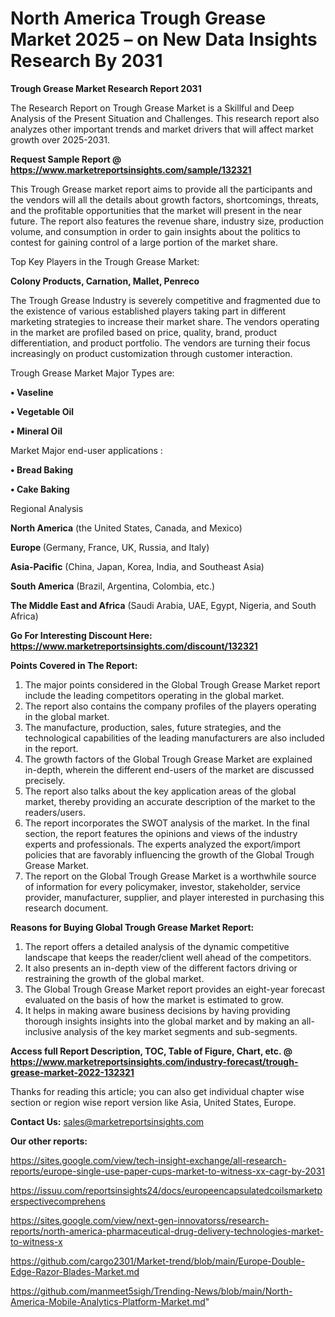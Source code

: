 # North America Trough Grease Market 2025 – on New Data Insights Research By 2031

<strong>Trough Grease Market Research Report 2031</strong>

The Research Report on Trough Grease Market is a Skillful and Deep Analysis of the Present Situation and Challenges. This research report also analyzes other important trends and market drivers that will affect market growth over 2025-2031.

<strong>Request Sample Report @ <a href=https://www.marketreportsinsights.com/sample/132321>https://www.marketreportsinsights.com/sample/132321</a></strong>

This Trough Grease market report aims to provide all the participants and the vendors will all the details about growth factors, shortcomings, threats, and the profitable opportunities that the market will present in the near future. The report also features the revenue share, industry size, production volume, and consumption in order to gain insights about the politics to contest for gaining control of a large portion of the market share.

Top Key Players in the Trough Grease Market:

<strong>Colony Products, Carnation, Mallet, Penreco</strong>

The Trough Grease Industry is severely competitive and fragmented due to the existence of various established players taking part in different marketing strategies to increase their market share. The vendors operating in the market are profiled based on price, quality, brand, product differentiation, and product portfolio. The vendors are turning their focus increasingly on product customization through customer interaction.

Trough Grease Market Major Types are:

<strong>• Vaseline

• Vegetable Oil

• Mineral Oil</strong>

Market Major end-user applications :

<strong>• Bread Baking

• Cake Baking</strong>

Regional Analysis

</u><strong><b>North America</b></strong> (the United States, Canada, and Mexico)

<strong><b>Europe </b></strong>(Germany, France, UK, Russia, and Italy)

<strong><b>Asia-Pacific</b></strong> (China, Japan, Korea, India, and Southeast Asia)

<strong><b>South America</b></strong> (Brazil, Argentina, Colombia, etc.)

<strong><b>The Middle East and Africa</b></strong> (Saudi Arabia, UAE, Egypt, Nigeria, and South Africa)

<strong>Go For Interesting Discount Here: <a href=https://www.marketreportsinsights.com/discount/132321>https://www.marketreportsinsights.com/discount/132321</a></strong>

<strong>Points Covered in The Report:</strong>
<ol>
  <li>The major points considered in the Global Trough Grease Market report include the leading competitors operating in the global market.</li>
  <li>The report also contains the company profiles of the players operating in the global market.</li>
  <li>The manufacture, production, sales, future strategies, and the technological capabilities of the leading manufacturers are also included in the report.</li>
  <li>The growth factors of the Global Trough Grease Market are explained in-depth, wherein the different end-users of the market are discussed precisely.</li>
  <li>The report also talks about the key application areas of the global market, thereby providing an accurate description of the market to the readers/users.</li>
  <li>The report incorporates the SWOT analysis of the market. In the final section, the report features the opinions and views of the industry experts and professionals. The experts analyzed the export/import policies that are favorably influencing the growth of the Global Trough Grease Market.</li>
  <li>The report on the Global Trough Grease Market is a worthwhile source of information for every policymaker, investor, stakeholder, service provider, manufacturer, supplier, and player interested in purchasing this research document.</li>
</ol>
<strong>Reasons for Buying Global Trough Grease Market Report:</strong>

<ol>
  <li>The report offers a detailed analysis of the dynamic competitive landscape that keeps the reader/client well ahead of the competitors.</li>
  <li>It also presents an in-depth view of the different factors driving or restraining the growth of the global market.</li>
  <li>The Global Trough Grease Market report provides an eight-year forecast evaluated on the basis of how the market is estimated to grow.</li>
  <li>It helps in making aware business decisions by having providing thorough insights insights into the global market and by making an all-inclusive analysis of the key market segments and sub-segments.</li>
</ol>
<strong>Access full Report Description, TOC, Table of Figure, Chart, etc. @ <a href=https://www.marketreportsinsights.com/industry-forecast/trough-grease-market-2022-132321>https://www.marketreportsinsights.com/industry-forecast/trough-grease-market-2022-132321</a></strong>


Thanks for reading this article; you can also get individual chapter wise section or region wise report version like Asia, United States, Europe.

<strong>Contact Us:</strong>
sales@marketreportsinsights.com

<strong>Our other reports:</strong>

<a href=https://sites.google.com/view/tech-insight-exchange/all-research-reports/europe-single-use-paper-cups-market-to-witness-xx-cagr-by-2031>https://sites.google.com/view/tech-insight-exchange/all-research-reports/europe-single-use-paper-cups-market-to-witness-xx-cagr-by-2031</a>

<a href=https://issuu.com/reportsinsights24/docs/europeencapsulatedcoilsmarketperspectivecomprehens>https://issuu.com/reportsinsights24/docs/europeencapsulatedcoilsmarketperspectivecomprehens</a>

<a href=https://sites.google.com/view/next-gen-innovatorss/research-reports/north-america-pharmaceutical-drug-delivery-technologies-market-to-witness-x>https://sites.google.com/view/next-gen-innovatorss/research-reports/north-america-pharmaceutical-drug-delivery-technologies-market-to-witness-x</a>

<a href=https://github.com/cargo2301/Market-trend/blob/main/Europe-Double-Edge-Razor-Blades-Market.md>https://github.com/cargo2301/Market-trend/blob/main/Europe-Double-Edge-Razor-Blades-Market.md</a>

<a href=https://github.com/manmeet5sigh/Trending-News/blob/main/North-America-Mobile-Analytics-Platform-Market.md>https://github.com/manmeet5sigh/Trending-News/blob/main/North-America-Mobile-Analytics-Platform-Market.md</a>"
